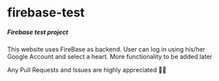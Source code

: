 # firebase-test

##### Firebase test project
This website uses FireBase as backend. User can log in using his/her Google Account and select a heart. More functionality to be added later

Any Pull Requests and Issues are highly appreciated 🤝🏻


